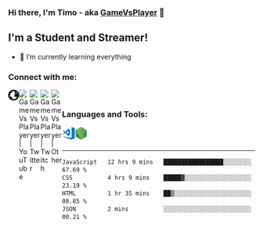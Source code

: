 ### Hi there, I'm Timo - aka [GameVsPlayer][website] 👋

## I'm a Student and Streamer!
- 🌱 I’m currently learning everything 

### Connect with me:

[<img align="left" alt="Gamu.tk" width="22px" src="https://raw.githubusercontent.com/iconic/open-iconic/master/svg/globe.svg" />][website]
[<img align="left" alt="GameVsPlayer | YouTube" width="22px" src="https://cdn.jsdelivr.net/npm/simple-icons@v3/icons/youtube.svg" />][youtube]
[<img align="left" alt="GameVsPlayer | Twitter" width="22px" src="https://cdn.jsdelivr.net/npm/simple-icons@v3/icons/twitter.svg" />][twitter]
[<img align="left" alt="GameVsPlayer | Twitch" width="22px" src="https://cdn.jsdelivr.net/npm/simple-icons@v3/icons/twitch.svg" />][twitch]
[<img align="left" alt="GameVsPlayer | Other" width="22px" src="https://cdn.jsdelivr.net/npm/simple-icons@v3/icons/discord.svg" />][other]

<br />

### Languages and Tools:

<img align="left" alt="Visual Studio Code" width="26px" src="https://raw.githubusercontent.com/github/explore/80688e429a7d4ef2fca1e82350fe8e3517d3494d/topics/visual-studio-code/visual-studio-code.png" />
<img align="left" alt="Node.js" width="26px" src="https://raw.githubusercontent.com/github/explore/80688e429a7d4ef2fca1e82350fe8e3517d3494d/topics/nodejs/nodejs.png" />

<br />
<br />

---

<!--START_SECTION:waka-->
```text
JavaScript   12 hrs 9 mins   █████████████████░░░░░░░░   67.69 % 
CSS          4 hrs 9 mins    █████▓░░░░░░░░░░░░░░░░░░░   23.19 % 
HTML         1 hr 35 mins    ██▒░░░░░░░░░░░░░░░░░░░░░░   08.85 % 
JSON         2 mins          ░░░░░░░░░░░░░░░░░░░░░░░░░   00.21 % 
```
<!--END_SECTION:waka-->

[website]: https://gamu.tk/
[twitter]: https://gamu.tk/twitter
[youtube]: https://gamu.tk/youtube
[twitch]: https://gamu.tk/twitch
[other]: https://gamu.tk/social
